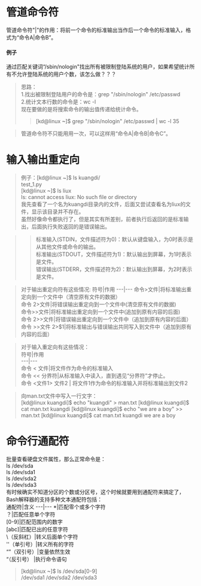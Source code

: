 ﻿# 管道命令符 #
管道命令符"|"的作用：将前一个命令的标准输出当作后一个命令的标准输入，格式为“命令A|命令B”。
#### 例子 ####
通过匹配关键词“/sbin/nologin"找出所有被限制登陆系统的用户，如果希望统计所有不允许登陆系统的用户个数，该怎么做？？？
> 思路：  
> 1.找出被限制登陆用户的命令是：grep "/sbin/nologin" /etc/passwd  
> 2.统计文本行数的命令是：wc -l  
> 现在要做的是将搜索命令的输出值传递给统计命令。  
>> [kd@linux ~]$ grep "/sbin/nologin" /etc/passwd | wc -l
>> 35

> 管道命令符不只能用用一次，可以这样用“命令A|命令B|命令C”。  

# 输入输出重定向 #
> 例子：[kd@linux ~]$ ls kuangdi/     
> test_1.py  
> [kd@linux ~]$ ls liux  
> ls: cannot access liux: No such file or directory  
> 我先查看了一个名为kuangdi目录内的文件，后面又尝试查看名为liux的文件，显示该目录并不存在。  
> 虽然好像命令都执行了，但是其实有所差别，前者执行后返回的是标准输出，后面执行失败返回的是错误输出。  

>> 标准输入(STDIN，文件描述符为0)：默认从键盘输入，为0时表示是从其他文件或命令的输出。  
>> 标准输出(STDOUT，文件描述符为1)：默认输出到屏幕，为1时表示是文件。  
>> 错误输出(STDERR，文件描述符为2)：默认输出到屏幕，为2时表示是文件。

> 对于输出重定向符有这些情况:
> 符号|作用
> ---|---
> 命令>文件|将标准输出重定向到一个文件中（清空原有文件的数据）  
> 命令 2>文件|将错误输出重定向到一个文件中(清空原有文件的数据)  
> 命令>>文件|将标准输出重定向到一个文件中(追加到原有内容的后面)  
> 命令 2>>文件|将错误输出重定向到一个文件中（追加到原有内容的后面）  
> 命令 >>文件 2>$1|将标准输出与错误输出共同写入到文件中（追加到原有内容的后面）  

> 对于输入重定向有这些情况：  
> 符号|作用  
> ---|---  
> 命令 < 文件|将文件作为命令的标准输入   
> 命令 << 分界符|从标准输入中读入，直到遇见“分界符”才停止。  
> 命令 <文件1> 文件2 | 将文件1作为命令的标准输入并将标准输出到文件2


> 向man.txt文件中写入一行文字：  
> [kd@linux kuangdi]$ echo "kuangdi" > man.txt
 [kd@linux kuangdi]$ cat man.txt 
kuangdi
[kd@linux kuangdi]$ echo "we are a boy" >> man.txt
[kd@linux kuangdi]$ cat man.txt 
kuangdi
we are a boy

# 命令行通配符 #
批量查看硬盘文件属性，那么正常命令是：  
ls /dev/sda  
ls /dev/sda1  
ls /dev/sda2  
ls /dev/sda3  
有时候确实不知道分区的个数或分区号，这个时候就要用到通配符来搞定了，Bash解释器的支持多种文本通配符包括：  
通配符|含义
---|---
*|匹配零个或多个字符  
？|匹配任意单个字符  
[0-9]|匹配范围内的数字  
[abc]|匹配已出的任意字符  
\（反斜杠）|转义后面单个字符  
''（单引号）|转义所有的字符  
“”（双引号）|变量依然生效  
“（反引号） |执行命令语句  
> [kd@linux ~]$ ls /dev/sda[0-9]  
> /dev/sda1  /dev/sda2  /dev/sda3  







